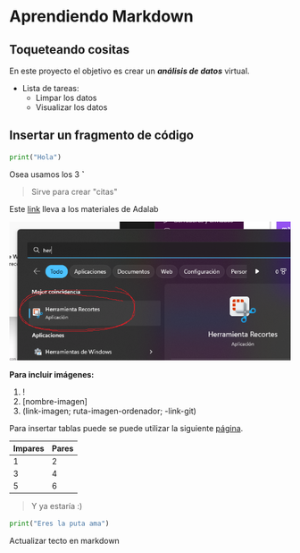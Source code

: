 # Aprendiendo Markdown

## Toqueteando cositas
En este proyecto el objetivo es crear un ***análisis de datos*** virtual.
- Lista de tareas:
    - Limpar los datos
    - Visualizar los datos


## Insertar un fragmento de código
```python
print("Hola")
```
Osea usamos los 3 **`**

> Sirve para crear "citas"

Este [link](https://books.adalab.es/materiales-d.a.-promo-d/MPxNHee6q7eZ6OGz2Dgx/) lleva a los materiales de Adalab

![imagen](imagenes/Imagen-de-prueba.png)

**Para incluir imágenes:**
1. !
2. [nombre-imagen]
3. (link-imagen; ruta-imagen-ordenador; -link-git)

Para insertar tablas puede se puede utilizar la siguiente [página](https://www.tablesgenerator.com/markdown_tables).

| Impares | Pares  | 
|---------|--------|
| 1       | 2      |
| 3       | 4      |
| 5       | 6      |

> Y ya estaría :)

```python
print("Eres la puta ama")
```
Actualizar tecto en markdown